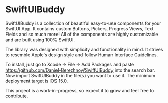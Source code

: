 # SwiftUIBuddy

SwiftUIBuddy is a collection of beautiful easy-to-use components for your SwiftUI App. It contains custom Buttons, Pickers, Progress Views, Text Fields and so much more! All of the components are highly customizable and are built using 100% SwiftUI.

The library was designed with simplicity and functionality in mind. It strives to resemble Apple's design style and follow Human Interface Guidelines.

To install, just go to Xcode -> File -> Add Packages and paste https://github.com/Daniel-Berezhnoy/SwiftUIBuddy into the search bar. Now import SwiftUIBuddy in the file(s) you want to use it. The minimum deployment target is iOS 15.0.

This project is a work-in-progress, so expect it to grow and feel free to contribute.
